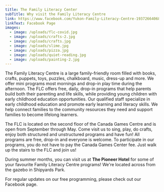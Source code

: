 ```yaml
---
title: The Family Literacy Center
subTitle: Why visit the Family Literacy Centre
link: https://www.facebook.com/Yukon-Family-Literacy-Centre-193726640688169/
linkText: Facebook Page
images:
  - image: /uploads/flc-covid.jpg
  - image: /uploads/crafts-2.jpg
  - image: /uploads/crafts.jpg
  - image: /uploads/slime.jpg
  - image: /uploads/pizza.jpg
  - image: /uploads/quiet-reading.jpg
  - image: /uploads/painting-2.jpg
---
```

The Family Literacy Centre is a large family-friendly room filled with books, crafts, puppets, toys, puzzles, chalkboard, music, dress-up and more. We offer mini programs most mornings and drop-in play time during the afternoon. The FLC offers free, daily, drop-in programs that help parents build both their parenting and life skills, while providing young children with early childhood education opportunities. Our qualified staff specialize in early childhood education and promote early learning and literacy skills. We help connect families to the community resources they need and support families to become lifelong learners. 

The FLC is located on the second floor of the Canada Games Centre and is open from September through May. Come visit us to sing, play, do crafts, enjoy both structured and unstructured programs and have fun! All programs are free, drop-in and everyone is welcome. To participate in our programs, you do not have to pay the Canada Games Center fee. Just walk up the stairs to the FLC and join us! 

During summer months, you can visit us at **The Pioneer Hotel** for some of your favourite Family Literacy Centre programs! We're located across from the gazebo in Shipyards Park.

For regular updates on our free programming, please check out our Facebook page.